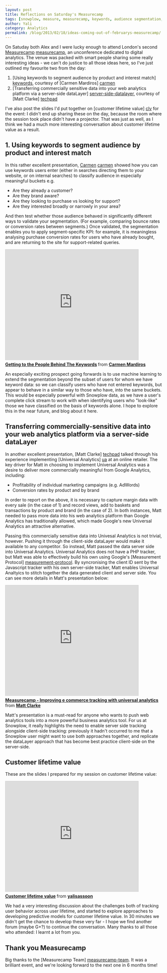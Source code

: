 ```yaml
---
layout: post
title: Reflections on Saturday's Measurecamp
tags: [snowplow, measure, measurecamp, keywords, audience segmentation, server side tracking]
author: Yali
category: Analytics
permalink: /blog/2013/02/18/ideas-coming-out-of-februarys-measurecamp/
---
```


On Satuday both Alex and I were lucky enough to attend London's second [Measurecamp] [measurecamp], an unconference dedicated to digital analytics. The venue was packed with smart people sharing some really interesting ideas - we can't do justice to all those ideas here, so I've just outlined my favourite two from the day:

1. [Using keywords to segment audience by product and interest match] [keywords], courtesy of [Carmen Mardiros] [carmen]
2. [Transferring commercially sensitive data into your web analytics platform via a server-side dataLayer] [server-side-datalayer], courtesy of [Matt Clarke] [techpad]

I've also post the slides I'd put together on [customer lifetime value] [clv] for the event: I didn't end up sharing these on the day, because the room where the session took place didn't have a projector. That was just as well, as I think we had a much more interesting conversation about customer lifetime value as a result.

<h2><a name="keywords">1. Using keywords to segment audience by product and interest match</a></h2>

In this rather excellent presentation, [Carmen] [carmen] showed how you can use keywords users enter (either in searches directing them to your website, or on internal searches) to classify audience in especially meaningful buckets e.g.

* Are they already a customer?
* Are they brand aware?
* Are they looking to purchase vs looking for support?
* Are they interested broadly or narrowly in your area?

<!--more-->

And then test whether those audience behaved in significantly different ways to validate your segmentation. (For example, comparing bounce rates or conversion rates between segments.) Once validated, the segmentation enables you to apply segment-specific KPI: for example, it is meaningless analysing purchase conversion rates for users who have already bought, and are returning to the site for support-related queries.

<div class="iframe-container">
    <iframe src="http://www.slideshare.net/slideshow/embed_code/16581811" width="427" height="356" frameborder="0" marginwidth="0" marginheight="0" scrolling="no" style="border:1px solid #CCC;border-width:1px 1px 0;margin-bottom:5px" >     </iframe>
</div>

<div style="margin-bottom:5px"> <strong> <a href="http://www.slideshare.net/carmenmardiros/getting-to-the-people-behind-the-keywords-16581811" title="Getting to the People Behind The Keywords" target="_blank">Getting to the People Behind The Keywords</a> </strong> from <strong><a href="http://www.slideshare.net/carmenmardiros" target="_blank">Carmen Mardiros</a></strong> </div>

An especially exciting prospect going forwards is to use machine learning to extend the segmentation beyond the subset of users for whom we have keyword data: so we can classify users who have not entered keywords, but appear to behave in a similar way to those who have, into the same buckets. This would be especially powerful with Snowplow data, as we have a user's complete click stream to work with when identifying users who "look-like" those we have classified on the basis of keywords alone. I hope to explore this in the near future, and blog about it here.

<h2><a name="server-side-datalayer">Transferring commercially-sensitive data into your web analytics platform via a server-side dataLayer</a></h2>

In another excellent presentation, [Matt Clarke] [techpad] talked through his experience implementing [Universal Analytics] [ua] at an online retailer. The key driver for Matt in choosing to implement Universal Analytics was a desire to deliver more commercially meaningful from Google Analytics, including:

* Profitability of individual marketing campaigns (e.g. AdWords)
* Conversion rates by product and by brand

In order to report on the above, it is necessary to capture margin data with every sale (in the case of 1) and record views, add to baskets and transactions by product and brand (in the case of 2). In both instances, Matt needed to pass more data into his web analytics platform than Google Analytics has traditionally allowed, which made Google's new Universal Analytics an attractive alternative.

Passing this commercially sensitive data into Univesal Analytics is not trivial, however. Pushing it through the client-side dataLayer would make it available to any competitor. So instead, Matt passed the data server side into Universal Analytics. Universal Analytics does not have a PHP tracker, but Matt was able to effectively build his own using Google's [Measurement Protocol] [measurement-protocol]. By syncronising the client ID sent by the Javascript tracker with his own server-side tracker, Matt enables Universal Analtyics to stitch together the data generated client and server side. You can see more details in Matt's presentation below:

<div class="iframe-container">
    <iframe src="http://www.slideshare.net/slideshow/embed_code/16578670" width="427" height="356" frameborder="0" marginwidth="0" marginheight="0" scrolling="no" style="border:1px solid #CCC;border-width:1px 1px 0;margin-bottom:5px" >     </iframe>
</div>

<div style="margin-bottom:5px"> <strong> <a href="http://www.slideshare.net/MattClarke4/measurecamp-improving-e-commerce-tracking-with-universal-analytics" title="Measurecamp - Improving e commerce tracking with universal analytics" target="_blank">Measurecamp - Improving e commerce tracking with universal analytics</a> </strong> from <strong><a href="http://www.slideshare.net/MattClarke4" target="_blank">Matt Clarke</a></strong> </div>

Matt's presentation is a must-read for anyone who wants to push web analytics tools into a more powerful business analytics tool. For us at Snowplow, it really highlights the need to enable server side tracking alongside client-side tracking: previously it hadn't occurred to me that a Snowplow user might want to use both approaches together, and replicate the dataLayer approach that has become best practice client-side on the server-side.

<h2><a name="clv">Customer lifetime value</a></h2>

These are the slides I prepared for my session on customer lifetime value:

<div class="iframe-container">
    <iframe src="http://www.slideshare.net/slideshow/embed_code/16598692" width="427" height="356" frameborder="0" marginwidth="0" marginheight="0" scrolling="no" style="border:1px solid #CCC;border-width:1px 1px 0;margin-bottom:5px" >     </iframe>
</div>

<div style="margin-bottom:5px"> <strong> <a href="http://www.slideshare.net/yalisassoon/customer-lifetime-value-16598692" title="Customer lifetime value" target="_blank">Customer lifetime value</a> </strong> from <strong><a href="http://www.slideshare.net/yalisassoon" target="_blank">yalisassoon</a></strong> </div>

We had a very interesting discussion about the challenges both of tracking user behavior across user lifetime, and started to explore approaches to developing predictive models for customer lifetime value. In 30 minutes we didn't get the chance to develop these very far - I hope we find another forum (maybe G+?) to continue the conversation. Many thanks to all those who attended: I learnt a lot from you.

## Thank you Measurecamp

Big thanks to the [Measurecamp Team] [measurecamp-team]. It was a brilliant event, and we're looking forward to the next one in 6 months time!


[keywords]: /blog/2013/02/18/ideas-coming-out-of-februarys-measurecamp#keywords
[server-side-datalayer]: /blog/2013/02/18/ideas-coming-out-of-februarys-measurecamp#server-side-datalayer
[clv]: /blog/2013/02/18/ideas-coming-out-of-februarys-measurecamp#clv

[measurecamp]: http://www.measurecamp.org/
[carmen]: https://twitter.com/carmenmardiros
[techpad]: https://twitter.com/TechPad
[keywords-pres]: http://www.slideshare.net/carmenmardiros/getting-to-the-people-behind-the-keywords-16581811
[ua-pres]: http://www.slideshare.net/MattClarke4/measurecamp-improving-e-commerce-tracking-with-universal-analytics
[ua]: http://support.google.com/analytics/bin/answer.py?hl=en&answer=2790010&topic=2790009&ctx=topic
[measurement-protocol]: https://developers.google.com/analytics/devguides/collection/protocol/v1/
[pete]: https://twitter.com/peter_oneill
[measurecamp-team]: http://www.measurecamp.org/attendees/
